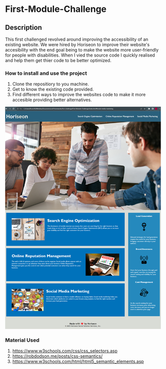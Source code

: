 # First-Module-Challenge

## Description
This first challenged revolved around improving the accessibility of an existing website. We were hired by Horiseon to improve their website's accesibility with the end goal being to make the website more user-friendly for people with disabilities. When I vied the source code I quickly realised and help them get thier code to be better optimized.

### How to install and use the project 
1. Clone the repositiory to you machine.
2. Get to know the existing code provided.
3. Find different ways to improve the websites code to make it more accesible providing better alternatives. 

![Alt text](image.png)


### Material Used 
1. https://www.w3schools.com/css/css_selectors.asp
2. https://robdodson.me/posts/css-semantics/
3. https://www.w3schools.com/html/html5_semantic_elements.asp